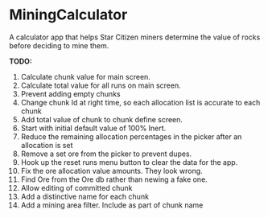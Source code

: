 # MiningCalculator

A calculator app that helps Star Citizen miners determine the value of rocks before deciding to mine them.


**TODO:**
1. Calculate chunk value for main screen.
1. Calculate total value for all runs on main screen.
1. Prevent adding empty chunks
1. Change chunk Id at right time, so each allocation list is accurate to each chunk
1. Add total value of chunk to chunk define screen.
1. Start with initial default value of 100% Inert.
1. Reduce the remaining allocation percentages in the picker after an allocation is set
1. Remove a set ore from the picker to prevent dupes.
1. Hook up the reset runs menu button to clear the data for the app.
1. Fix the ore allocation value amounts. They look wrong.
1. Find Ore from the Ore db rather than newing a fake one.
1. Allow editing of committed chunk
1. Add a distinctive name for each chunk
1. Add a mining area filter. Include as part of chunk name

